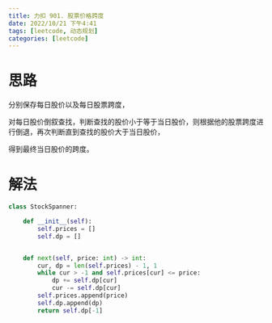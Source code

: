 ```yaml
---
title: 力扣 901. 股票价格跨度
date: 2022/10/21 下午4:41
tags: [leetcode, 动态规划]
categories: [leetcode]
---
```


# 思路

分别保存每日股价以及每日股票跨度，

对每日股价倒叙查找，判断查找的股价小于等于当日股价，则根据他的股票跨度进行倒退，再次判断直到查找的股价大于当日股价，

得到最终当日股价的跨度。

# 解法
```python
class StockSpanner:

    def __init__(self):
        self.prices = []
        self.dp = []


    def next(self, price: int) -> int:
        cur, dp = len(self.prices) - 1, 1
        while cur > -1 and self.prices[cur] <= price:
            dp += self.dp[cur]
            cur -= self.dp[cur]
        self.prices.append(price)
        self.dp.append(dp)
        return self.dp[-1]
```